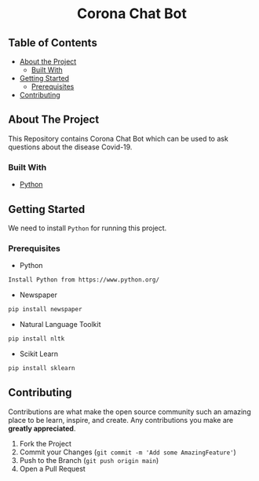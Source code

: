<h1 align="center">
Corona Chat Bot
</h1>

<!-- TABLE OF CONTENTS -->
## Table of Contents

* [About the Project](#about-the-project)
  * [Built With](#built-with)
* [Getting Started](#getting-started)
  * [Prerequisites](#prerequisites)
* [Contributing](#contributing)



<!-- ABOUT THE PROJECT -->
## About The Project

This Repository contains Corona Chat Bot which can be used to ask questions about the disease Covid-19.


### Built With
* [Python](https://www.python.org/)



<!-- GETTING STARTED -->
## Getting Started

We need to install `Python` for running this project.



### Prerequisites

* Python
```sh
Install Python from https://www.python.org/
```

* Newspaper
```sh
pip install newspaper
```

* Natural Language Toolkit
```sh
pip install nltk
```

* Scikit Learn
```sh
pip install sklearn
```


<!-- CONTRIBUTING -->
## Contributing

Contributions are what make the open source community such an amazing place to be learn, inspire, and create. Any contributions you make are **greatly appreciated**.

1. Fork the Project
2. Commit your Changes (`git commit -m 'Add some AmazingFeature'`)
3. Push to the Branch (`git push origin main`)
4. Open a Pull Request
